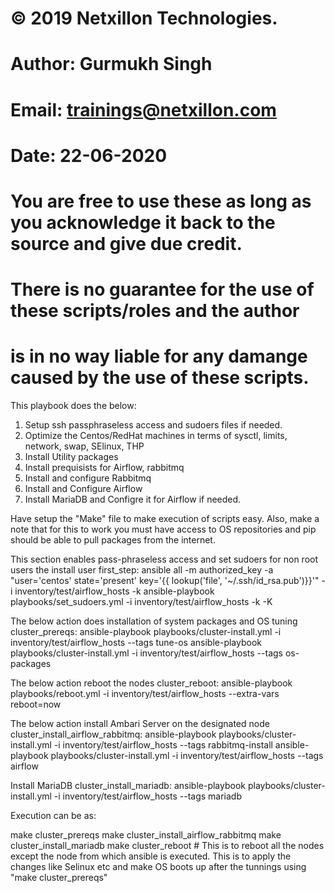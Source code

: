 # © 2019 Netxillon Technologies.
# Author: Gurmukh Singh
# Email: trainings@netxillon.com
# Date: 22-06-2020

# You are free to use these as long as you acknowledge it back to the source and give due credit.
# There is no guarantee for the use of these scripts/roles and the author
# is in no way liable for any damange caused by the use of these scripts.

This playbook does the below:

1. Setup ssh passphraseless access and sudoers files if needed.
2. Optimize the Centos/RedHat machines in terms of sysctl, limits, network, swap, SElinux, THP
3. Install Utility packages
4. Install prequisists for Airflow, rabbitmq
5. Install and configure Rabbitmq
6. Install and Configure Airflow
7. Install MariaDB and Configre it for Airflow if needed.

Have setup the "Make" file to make execution of scripts easy. Also, make a note that for this to work you must have access to OS repositories
and pip should be able to pull packages from the internet.

This section enables pass-phraseless access and set sudoers for non root users the install user
first_step:
	ansible all  -m authorized_key -a "user='centos' state='present' key='{{ lookup('file', '~/.ssh/id_rsa.pub')}}'" -i inventory/test/airflow_hosts -k
	ansible-playbook playbooks/set_sudoers.yml -i inventory/test/airflow_hosts -k -K

The below action does installation of system packages and OS tuning
cluster_prereqs:
	ansible-playbook playbooks/cluster-install.yml -i inventory/test/airflow_hosts  --tags tune-os
	ansible-playbook playbooks/cluster-install.yml -i inventory/test/airflow_hosts  --tags os-packages

 The below action reboot the nodes
cluster_reboot:
	ansible-playbook playbooks/reboot.yml -i inventory/test/airflow_hosts --extra-vars reboot=now

The below action install Ambari Server on the designated node
cluster_install_airflow_rabbitmq:
	ansible-playbook playbooks/cluster-install.yml -i inventory/test/airflow_hosts  --tags rabbitmq-install
	ansible-playbook playbooks/cluster-install.yml -i inventory/test/airflow_hosts  --tags airflow

Install MariaDB
cluster_install_mariadb:
	ansible-playbook playbooks/cluster-install.yml -i inventory/test/airflow_hosts  --tags mariadb

Execution can be as:

make cluster_prereqs
make cluster_install_airflow_rabbitmq
make cluster_install_mariadb
make cluster_reboot # This is to reboot all the nodes except the node from which ansible is executed. This is to apply the changes like Selinux etc and make OS boots
up after the tunnings using "make cluster_prereqs"
